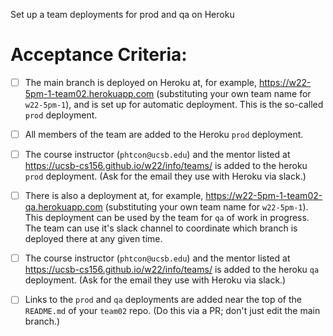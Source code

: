 Set up a team deployments for prod and qa on Heroku

# Acceptance Criteria:

- [ ] The main branch is deployed on Heroku at, for example,
      <https://w22-5pm-1-team02.herokuapp.com> (substituting your
      own team name for `w22-5pm-1`), and is set up for automatic
      deployment.  This is the so-called `prod` deployment.
- [ ] All members of the team are added to the Heroku `prod` deployment.
- [ ] The course instructor (`phtcon@ucsb.edu`) and the mentor listed
      at <https://ucsb-cs156.github.io/w22/info/teams/> is added to
      the heroku `prod` deployment. (Ask for the email they use with
      Heroku via slack.)
- [ ] There is also a deployment at, for example,
      <https://w22-5pm-1-team02-qa.herokuapp.com> (substituting your
      own team name for `w22-5pm-1`).  This deployment can be used
      by the team for `qa` of work in progress.  The team can use 
      it's slack channel to coordinate which branch is deployed there
      at any given time.
- [ ] The course instructor (`phtcon@ucsb.edu`) and the mentor listed
      at <https://ucsb-cs156.github.io/w22/info/teams/> is added to
      the heroku `qa` deployment. (Ask for the email they use with
      Heroku via slack.)
- [ ] Links to the `prod` and `qa` deployments are added near the top
      of the `README.md` of your `team02` repo.  (Do this via a PR; 
      don't just edit the main branch.)


